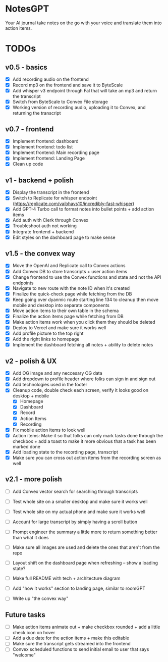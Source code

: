 # NotesGPT

Your AI journal take notes on the go with your voice and translate them into action items.

# TODOs

## v0.5 - basics

- [x] Add recording audio on the frontend
- [x] Record mp3 on the frontend and save it to ByteScale
- [x] Add whisper v3 endpoint through Fal that will take an mp3 and return the transcript
- [x] Switch from ByteScale to Convex File storage
- [x] Working version of recording audio, uploading it to Convex, and returning the transcript

## v0.7 - frontend

- [x] Implement frontend: dashboard
- [x] Implement frontend: todo list
- [x] Implement frontend: Main recording page
- [x] Implement frontend: Landing Page
- [x] Clean up code

## v1 - backend + polish

- [x] Display the transcript in the frontend
- [x] Switch to Replicate for whisper endpoint (https://replicate.com/vaibhavs10/incredibly-fast-whisper)
- [x] Add GPT-4 Turbo call to format notes into bullet points + add action items
- [x] Add auth with Clerk through Convex
- [x] Troubleshoot auth not working
- [x] Integrate frontend + backend
- [x] Edit styles on the dashboard page to make sense

## v1.5 - the convex way

- [x] Move the OpenAI and Replicate call to Convex actions
- [x] Add Convex DB to store transcripts + user action items
- [x] Change frontend to use the Convex functions and state and not the API endpoints
- [x] Navigate to new route with the note ID when it's created
- [x] Finalize the quick-check page while fetching from the DB
- [x] Keep going over dyanmic route starting line 134 to cleanup then move mobile and desktop into separate components
- [x] Move action items to their own table in the schema
- [x] Finalize the action items page while fetching from DB
- [x] Make action items work when you click them they should be deleted
- [x] Deploy to Vercel and make sure it works well
- [x] Add profile picture to the top right
- [x] Add the right links to homepage
- [x] Implement the dashboard fetching all notes + ability to delete notes

## v2 - polish & UX

- [x] Add OG image and any neccesary OG data
- [x] Add dropdown to profile header where folks can sign in and sign out
- [x] Add technologies used in the footer
- [x] Cleanup code, double check each screen, verify it looks good on desktop + mobile
  - [x] Homepage
  - [x] Dashboard
  - [x] Record
  - [x] Action Items
  - [x] Recording
- [x] Fix mobile action items to look well
- [x] Action items: Make it so that folks can only mark tasks done through the checkbox + add a toast to make it more obvious that a task has been marked done
- [x] Add loading state to the recording page, transcript
- [x] Make sure you can cross out action items from the recording screen as well

## v2.1 - more polish

- [ ] Add Convex vector search for searching through transcripts
- [ ] Test whole site on a smaller desktop and make sure it works well
- [ ] Test whole site on my actual phone and make sure it works well
- [ ] Account for large transcript by simply having a scroll button
- [ ] Prompt engineer the summary a little more to return something better than what it does
- [ ] Make sure all images are used and delete the ones that aren't from the repo
- [ ] Layout shift on the dashboard page when refreshing – show a loading state?

- [ ] Make full README with tech + architecture diagram
- [ ] Add "how it works" section to landing page, similar to roomGPT
- [ ] Write up "the convex way"

## Future tasks

- [ ] Make action items animate out + make checkbox rounded + add a little check icon on hover
- [ ] Add a due date for the action items + make this editable
- [ ] Make sure the transcript gets streamed into the frontend
- [ ] Convex scheduled functions to send initial email to user that says "welcome"
